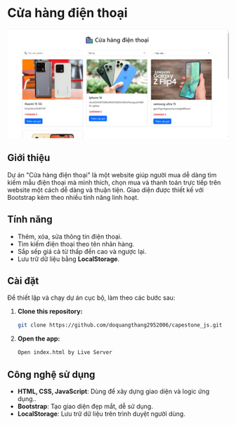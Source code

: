 # Cửa hàng điện thoại

![Demo](/img/cuaHangDienThoai.PNG)

## Giới thiệu

Dự án "Cửa hàng điện thoại" là một website giúp người mua dễ dàng tìm kiếm mẫu điện thoại mà mình thích, chọn mua và thanh toán trực tiếp trên website một cách dễ dàng và thuận tiện. Giao diện được thiết kế với Bootstrap kèm theo nhiều tính năng linh hoạt.

## Tính năng

- Thêm, xóa, sửa thông tin điện thoại.
- Tìm kiếm điện thoại theo tên nhãn hàng.
- Sắp sếp giá cả từ thấp đến cao và ngược lại.
- Lưu trữ dữ liệu bằng **LocalStorage**.

## Cài đặt

Để thiết lập và chạy dự án cục bộ, làm theo các bước sau:

1. **Clone this repository:**

   ```bash
   git clone https://github.com/doquangthang2952006/capestone_js.git

   ```

2. **Open the app:**

   ```bash
   Open index.html by Live Server

   ```

## Công nghệ sử dụng

- **HTML, CSS, JavaScript**: Dùng để xây dựng giao diện và logic ứng dụng..
- **Bootstrap**: Tạo giao diện đẹp mắt, dễ sử dụng.
- **LocalStorage**: Lưu trữ dữ liệu trên trình duyệt người dùng.

